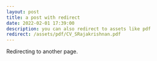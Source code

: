 ```yaml
---
layout: post
title: a post with redirect
date: 2022-02-01 17:39:00
description: you can also redirect to assets like pdf
redirect: /assets/pdf/CV_SRajakrishnan.pdf
---
```


Redirecting to another page.
